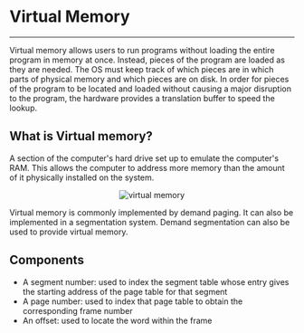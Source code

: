# Virtual Memory
<hr>

Virtual memory allows users to run programs without loading the entire program in memory at once. Instead, pieces of the program are loaded as they are needed.
The OS must keep track of which pieces are in which parts of physical memory and which pieces are on disk.
In order for pieces of the program to be located and loaded without causing a major disruption to the program, the hardware provides a translation buffer to speed the lookup.

## What is Virtual memory?
A section of the computer's hard drive set up to emulate the computer's RAM. This allows the computer to address more memory than the amount of it physically installed on the system.

<p align="center">
	<img src="https://www.cs.uic.edu/~jbell/CourseNotes/OperatingSystems/images/Chapter9/9_01_VirtualMemoryLarger.jpg" alt="virtual memory">
</p>

Virtual memory is commonly implemented by demand paging. It can also be implemented in a segmentation system. Demand segmentation can also be used to provide virtual memory. 

## Components 
- A segment number: used to index the segment table whose entry gives the starting address of the page table for that segment  
- A page number: used to index that page table to obtain the corresponding frame number  
- An offset: used to locate the word within the frame  
 
